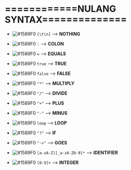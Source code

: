 # ============NULANG SYNTAX==============

- ![#1589F0](https://placehold.it/15/f03c15/000000?text=+) `[\t\n]` --> **NOTHING**

- ![#1589F0](https://placehold.it/15/f03c15/000000?text=+) `:` --> **COLON**

- ![#1589F0](https://placehold.it/15/f03c15/000000?text=+) `=` --> **EQUALS**

- ![#1589F0](https://placehold.it/15/f03c15/000000?text=+) `true` --> **TRUE**

- ![#1589F0](https://placehold.it/15/f03c15/000000?text=+) `false` --> **FALSE**

- ![#1589F0](https://placehold.it/15/f03c15/000000?text=+) `"*"` --> **MULTIPLY**

- ![#1589F0](https://placehold.it/15/f03c15/000000?text=+) `"/"` --> **DIVIDE**

- ![#1589F0](https://placehold.it/15/f03c15/000000?text=+) `"+"` --> **PLUS**

- ![#1589F0](https://placehold.it/15/f03c15/000000?text=+) `"-"` --> **MINUS**

- ![#1589F0](https://placehold.it/15/f03c15/000000?text=+) `loop` --> **LOOP**

- ![#1589F0](https://placehold.it/15/f03c15/000000?text=+) `"?"` --> **IF**

- ![#1589F0](https://placehold.it/15/f03c15/000000?text=+) `"->"` --> **GOES**

- ![#1589F0](https://placehold.it/15/f03c15/000000?text=+) `[a-zA-Z][_a-zA-Z0-9]*` --> **IDENTIFIER**

- ![#1589F0](https://placehold.it/15/f03c15/000000?text=+) `[0-9]+` --> **INTEGER**
